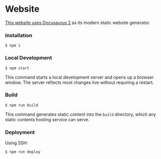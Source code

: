 # Website

[This website uses Docusaurus 2](https://docusaurus.io/) as its modern static website generator.

### Installation

```
$ npm i
```

### Local Development

```
$ npm start
```

This command starts a local development server and opens up a browser window. The server reflects most changes live without requiring a restart.

### Build

```
$ npm run build
```

This command generates static content into the `build` directory, which any static contents hosting service can serve.

### Deployment

Using SSH:

```
$ npm run deploy
```
